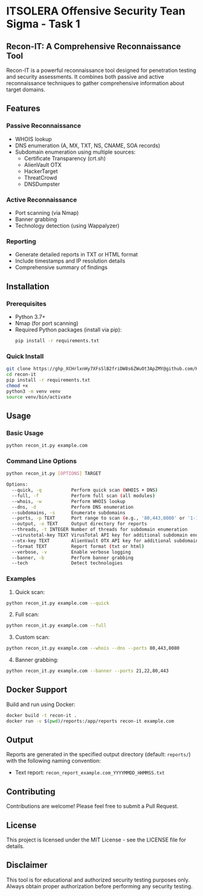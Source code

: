 
# ITSOLERA   Offensive Security Tean Sigma - Task 1 
## Recon-IT: A Comprehensive Reconnaissance Tool

Recon-IT is a powerful reconnaissance tool designed for penetration testing and security assessments. It combines both passive and active reconnaissance techniques to gather comprehensive information about target domains.

## Features

### Passive Reconnaissance
- WHOIS lookup
- DNS enumeration (A, MX, TXT, NS, CNAME, SOA records)
- Subdomain enumeration using multiple sources:
  - Certificate Transparency (crt.sh)
  - AlienVault OTX
  - HackerTarget
  - ThreatCrowd
  - DNSDumpster

### Active Reconnaissance
- Port scanning (via Nmap)
- Banner grabbing
- Technology detection (using Wappalyzer)

### Reporting
- Generate detailed reports in TXT or HTML format
- Include timestamps and IP resolution details
- Comprehensive summary of findings

## Installation

### Prerequisites
- Python 3.7+
- Nmap (for port scanning)
- Required Python packages (install via pip):
  ```bash
  pip install -r requirements.txt
  ```

### Quick Install
```bash
git clone https://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@github.com/Kamii221/Recon-IT.git
cd recon-it
pip install -r requirements.txt
chmod +x
python3 -m venv venv
source venv/bin/activate

```

## Usage

### Basic Usage
```bash
python recon_it.py example.com
```

### Command Line Options
```bash
python recon_it.py [OPTIONS] TARGET

Options:
  --quick, -q           Perform quick scan (WHOIS + DNS)
  --full, -f            Perform full scan (all modules)
  --whois, -w           Perform WHOIS lookup
  --dns, -d             Perform DNS enumeration
  --subdomains, -s      Enumerate subdomains
  --ports, -p TEXT      Port range to scan (e.g., '80,443,8080' or '1-1000')
  --output, -o TEXT     Output directory for reports
  --threads, -t INTEGER Number of threads for subdomain enumeration
  --virustotal-key TEXT VirusTotal API key for additional subdomain enumeration
  --otx-key TEXT        AlienVault OTX API key for additional subdomain enumeration
  --format TEXT         Report format (txt or html)
  --verbose, -v         Enable verbose logging
  --banner, -b          Perform banner grabbing
  --tech                Detect technologies
```

### Examples

1. Quick scan:
```bash
python recon_it.py example.com --quick
```

2. Full scan:
```bash
python recon_it.py example.com --full
```

3. Custom scan:
```bash
python recon_it.py example.com --whois --dns --ports 80,443,8080
```

4. Banner grabbing:
```bash
python recon_it.py example.com --banner --ports 21,22,80,443
```

## Docker Support

Build and run using Docker:
```bash
docker build -t recon-it .
docker run -v $(pwd)/reports:/app/reports recon-it example.com
```

## Output

Reports are generated in the specified output directory (default: `reports/`) with the following naming convention:
- Text report: `recon_report_example.com_YYYYMMDD_HHMMSS.txt`

## Contributing

Contributions are welcome! Please feel free to submit a Pull Request.

## License

This project is licensed under the MIT License - see the LICENSE file for details.

## Disclaimer

This tool is for educational and authorized security testing purposes only. Always obtain proper authorization before performing any security testing. 
